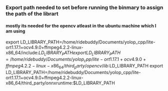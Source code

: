 ### Export path needed to set before running the binmary to assign the path of the librart
#### mostly its needed for the opencv atleast in the ubuntu machine which I am using

export LD_LIBRARY_PATH=/home/ridebuddy/Documents/yolop_cpp/lite-ort1.17.1+ocv4.9.0+ffmpeg4.2.2-linux-x86_64/include:$LD_LIBRARY_PATH
export LD_LIBRARY_PATH=/home/ridebuddy/Documents/yolop_cpp/lite-ort1.17.1+ocv4.9.0+ffmpeg4.2.2-linux-x86_64/third_party/opencv/lib:$LD_LIBRARY_PATH
export LD_LIBRARY_PATH=/home/ridebuddy/Documents/yolop_cpp/lite-ort1.17.1+ocv4.9.0+ffmpeg4.2.2-linux-x86_64/third_party/onnxruntime:$LD_LIBRARY_PATH